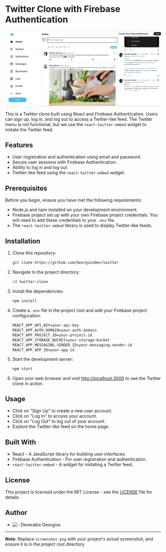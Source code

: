 # Twitter Clone with Firebase Authentication

![Twitter Clone Screenshot](src/assets/images/1.jpg)

This is a Twitter clone built using React and Firebase Authentication. Users can sign up, log in, and log out to access a Twitter-like feed. The Twitter menu is not functional, but we use the `react-twitter-embed` widget to imitate the Twitter feed.

## Features

- User registration and authentication using email and password.
- Secure user sessions with Firebase Authentication.
- Ability to log in and log out.
- Twitter-like feed using the `react-twitter-embed` widget.

## Prerequisites

Before you begin, ensure you have met the following requirements:

- Node.js and npm installed on your development environment.
- Firebase project set up with your own Firebase project credentials. You will need to add these credentials to your `.env` file.
- The `react-twitter-embed` library is used to display Twitter-like feeds.

## Installation

1. Clone this repository:

   ```bash
   git clone https://github.com/GeorgiosDev/twitter
   ```

2. Navigate to the project directory:

   ```bash
   cd twitter-clone
   ```

3. Install the dependencies:

   ```bash
   npm install
   ```

4. Create a `.env` file in the project root and add your Firebase project configuration:

   ```env
   REACT_APP_API_KEY=your-api-key
   REACT_APP_AUTH_DOMAIN=your-auth-domain
   REACT_APP_PROJECT_ID=your-project-id
   REACT_APP_STORAGE_BUCKET=your-storage-bucket
   REACT_APP_MESSAGING_SENDER_ID=your-messaging-sender-id
   REACT_APP_APP_ID=your-app-id
   ```

5. Start the development server:

   ```bash
   npm start
   ```

6. Open your web browser and visit [http://localhost:3000](http://localhost:3000) to see the Twitter clone in action.

## Usage

- Click on "Sign Up" to create a new user account.
- Click on "Log In" to access your account.
- Click on "Log Out" to log out of your account.
- Explore the Twitter-like feed on the home page.

## Built With

- React - A JavaScript library for building user interfaces.
- Firebase Authentication - For user registration and authentication.
- `react-twitter-embed` - A widget for imitating a Twitter feed.



## License

This project is licensed under the MIT License - see the [LICENSE](LICENSE) file for details.



## Author


- ![- Deverakis Georgios]([https://github.com/your-username](https://github.com/GeorgiosDev))

---
**Note**: Replace `screenshot.png` with your project's actual screenshot, and ensure it is in the project root directory.


